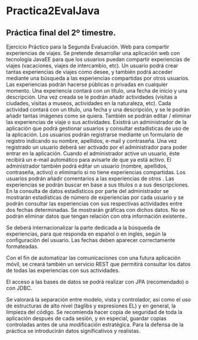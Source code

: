 # Practica2EvalJava
## Práctica final del 2º timestre.
Ejercicio Práctico para la Segunda Evaluación.
Web para compartir experiencias de viajes.
Se pretende desarrollar una aplicación web con tecnología JavaEE para que los usuarios puedan
compartir experiencias de viajes (vacaciones, viajes de intercambio, etc).
Un usuario podrá crear tantas experiencias de viajes como desee, y también podrá acceder
mediante una búsqueda a las experiencias compartidas por otros usuarios. Las experiencias podrán
hacerse públicas o privadas en cualquier momento.
Una experiencia contará con un título, una fecha de inicio y una descripción. Una vez creada se
le podrán añadir actividades (visitas a ciudades, visitas a museos, actividades en la naturaleza, etc).
Cada actividad contará con un título, una fecha y una descripción, y se le podrán añadir tantas
imágenes como se quiera. También se podrán editar / eliminar las experiencias de viaje o sus
actividades.
Existirá un administrador de la aplicación que podrá gestionar usuarios y consultar estadísticas
de uso de la aplicación. Los usuarios podrán registrarse mediante un formulario de registro
indicando su nombre, apellidos, e-mail y contraseña. Una vez registrado un usuario deberá ser
activado por el administrador para poder entrar en la aplicación. Cuando el administrador active un
usuario, éste recibirá un e-mail automático para avisarle de que ya está activo. El administrador
también podrá editar un usuario (nombre, apellidos, contraseña, activo) o eliminarlo si no tiene
experiencias compartidas.
Los usuarios podrán añadir comentarios a las experiencias de otros .
Las experiencias se podrán buscar en base a sus títulos o a sus descripciones.
En la consulta de datos estadísticos por parte del administrador se mostrarán estadísticas de
número de experiencias por cada usuario y se podrán consultar las experiencias con sus respectivas
actividades entre dos fechas determinadas. Se mostrarán gráficas con dichos datos.
No se podrán eliminar datos que tengan relación con otra información existente..

Se deberá internacionalizar la parte dedicada a la búsqueda de experiencias, para que responda
en español o en inglés, según la configuración del usuario. Las fechas deben aparecer correctamente
formateadas.

Con el fin de automatizar las comunicaciones con una futura aplicación móvil, se creará
también un servicio REST que permitirá consultar los datos de todas las experiencias con sus
actividades.

El acceso a las bases de datos se podrá realizar con JPA (recomendado) o con JDBC.


Se valorará la separación entre modelo, vista y controlador, así como el uso de estructuras de
alto nivel (taglibs y expresiones EL) y en general, la limpieza del código.
Se recomienda hacer copia de seguridad de toda la aplicación después de cada sesión, y en
especial, guardar copias controladas antes de una modificación estratégica.
Para la defensa de la práctica se introducirán datos significativos y realistas.
